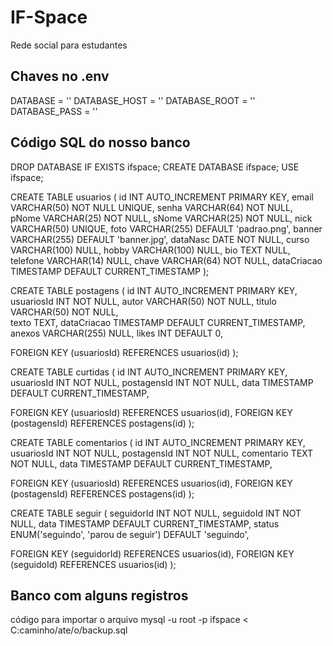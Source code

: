 # IF-Space
Rede social para estudantes

## Chaves no .env

DATABASE = ''
DATABASE_HOST = ''
DATABASE_ROOT = ''
DATABASE_PASS = ''

## Código SQL do nosso banco

DROP DATABASE IF EXISTS ifspace;
CREATE DATABASE ifspace;
USE ifspace;


CREATE TABLE usuarios (
id          INT             AUTO_INCREMENT  PRIMARY KEY,
email       VARCHAR(50)     NOT NULL        UNIQUE,
senha       VARCHAR(64)     NOT NULL,                   
pNome       VARCHAR(25)     NOT NULL,
sNome       VARCHAR(25)     NOT NULL,
nick        VARCHAR(50)     UNIQUE,
foto        VARCHAR(255)    DEFAULT 'padrao.png',
banner      VARCHAR(255)    DEFAULT 'banner.jpg',
dataNasc    DATE            NOT NULL,
curso       VARCHAR(100)    NULL,
hobby       VARCHAR(100)    NULL,
bio         TEXT            NULL,
telefone    VARCHAR(14)     NULL,
chave       VARCHAR(64)     NOT NULL,
dataCriacao TIMESTAMP       DEFAULT CURRENT_TIMESTAMP
);


CREATE TABLE postagens (
id              INT             AUTO_INCREMENT      PRIMARY KEY,
usuariosId      INT             NOT NULL,
autor           VARCHAR(50)     NOT NULL,
titulo          VARCHAR(50)     NOT NULL,    
texto           TEXT,
dataCriacao     TIMESTAMP       DEFAULT CURRENT_TIMESTAMP,
anexos          VARCHAR(255)    NULL,
likes           INT             DEFAULT 0,

FOREIGN KEY (usuariosId) REFERENCES usuarios(id)
);


CREATE TABLE curtidas (
id              INT             AUTO_INCREMENT      PRIMARY KEY,
usuariosId      INT             NOT NULL,
postagensId     INT             NOT NULL,
data            TIMESTAMP       DEFAULT CURRENT_TIMESTAMP,

FOREIGN KEY (usuariosId) REFERENCES usuarios(id),
FOREIGN KEY (postagensId) REFERENCES postagens(id)
);


CREATE TABLE comentarios (
id              INT             AUTO_INCREMENT      PRIMARY KEY,
usuariosId      INT             NOT NULL,
postagensId     INT             NOT NULL,
comentario      TEXT            NOT NULL,
data            TIMESTAMP       DEFAULT CURRENT_TIMESTAMP,

FOREIGN KEY (usuariosId) REFERENCES usuarios(id),
FOREIGN KEY (postagensId) REFERENCES postagens(id)
);


CREATE TABLE seguir (
seguidorId      INT         NOT NULL,
seguidoId       INT         NOT NULL,
data            TIMESTAMP   DEFAULT CURRENT_TIMESTAMP,
status          ENUM('seguindo', 'parou de seguir') DEFAULT 'seguindo',

FOREIGN KEY (seguidorId) REFERENCES usuarios(id),
FOREIGN KEY (seguidoId) REFERENCES usuarios(id)
);

## Banco com alguns registros


código para importar o arquivo
mysql -u root -p ifspace < C:caminho/ate/o/backup.sql

